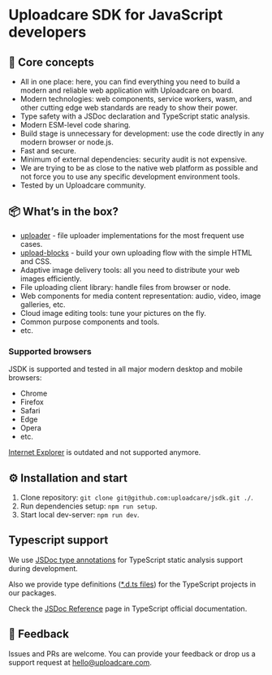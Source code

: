 # Uploadcare SDK for JavaScript developers

<re-htm src="./doc_assets/htm/doc-nav.htm"><re-htm>

## 💎 Core concepts

* All in one place: here, you can find everything you need to build a modern and reliable web application with Uploadcare on board.
* Modern technologies: web components, service workers, wasm, and other cutting edge web standards are ready to show their power.
* Type safety with a JSDoc declaration and TypeScript static analysis.
* Modern ESM-level code sharing.
* Build stage is unnecessary for development: use the code directly in any modern browser or node.js.
* Fast and secure.
* Minimum of external dependencies: security audit is not expensive.
* We are trying to be as close to the native web platform as possible and not force you to use any specific development environment tools.
* Tested by un Uploadcare community.

## 📦 What’s in the box?

* [uploader](./uploader/) - file uploader implementations for the most frequent use cases.
* [upload-blocks](./upload-blocks/) - build your own uploading flow with the simple HTML and CSS.
* Adaptive image delivery tools: all you need to distribute your web images efficiently.
* File uploading client library: handle files from browser or node.
* Web components for media content representation: audio, video, image galleries, etc.
* Cloud image editing tools: tune your pictures on the fly.
* Common purpose components and tools.
* etc.

### Supported browsers

JSDK is supported and tested in all major modern desktop and mobile browsers:
* Chrome
* Firefox
* Safari
* Edge
* Opera
* etc.
 
[Internet Explorer](https://uploadcare.com/blog/uploadcare-stops-internet-explorer-support/) is outdated and not supported anymore.

## ⚙️ Installation and start

1. Clone repository: `git clone git@github.com:uploadcare/jsdk.git ./`.
2. Run dependencies setup: `npm run setup`.
3. Start local dev-server: `npm run dev`.

## Typescript support

We use [JSDoc type annotations](https://www.typescriptlang.org/docs/handbook/intro-to-js-ts.html) for TypeScript static analysis support during development. 

Also we provide type definitions ([*.d.ts files](https://www.typescriptlang.org/docs/handbook/declaration-files/dts-from-js.html)) for the TypeScript projects in our packages.

Check the [JSDoc Reference](https://www.typescriptlang.org/docs/handbook/jsdoc-supported-types.html) page in TypeScript official documentation.

## 🚀 Feedback

Issues and PRs are welcome. You can provide your feedback or drop us a support request at hello@uploadcare.com.
